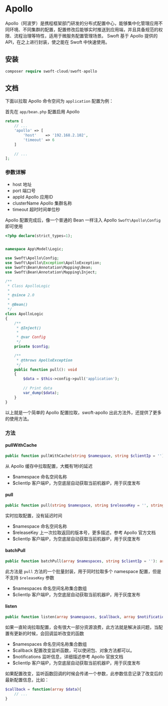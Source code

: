 # Apollo

Apollo（阿波罗）是携程框架部门研发的分布式配置中心，能够集中化管理应用不同环境、不同集群的配置，配置修改后能够实时推送到应用端，并且具备规范的权限、流程治理等特性，适用于微服务配置管理场景。
Swoft 基于 Apollo 提供的 API，在之上进行封装，使之能在 Swoft 中快速使用。

## 安装

```php
composer require swoft-cloud/swoft-apollo
```

## 文档

下面以拉取 Apollo 命令空间为 `application` 配置为例：

首先在 `app/bean.php` 配置启用 Apollo

```php
return [
    // ...
    'apollo' => [
        'host'    => '192.168.2.102',
        'timeout' => 6
    ]
    
    // ...
];
```

### 参数详解

- host 地址
- port 端口号
- appId Apollo 应用ID
- clusterName Apollo 集群名称
- timeout 超时时间单位秒


Apollo 配置完成后，像一个普通的 Bean 一样注入 Apollo `Swoft\Apollo\Config` 即可使用

```php
<?php declare(strict_types=1);


namespace App\Model\Logic;

use Swoft\Apollo\Config;
use Swoft\Apollo\Exception\ApolloException;
use Swoft\Bean\Annotation\Mapping\Bean;
use Swoft\Bean\Annotation\Mapping\Inject;

/**
 * Class ApolloLogic
 *
 * @since 2.0
 *
 * @Bean()
 */
class ApolloLogic
{
    /**
     * @Inject()
     *
     * @var Config
     */
    private $config;

    /**
     * @throws ApolloException
     */
    public function pull(): void
    {
        $data = $this->config->pull('application');
        
        // Print data
        var_dump($data);
    }
}
```

以上就是一个简单的 Apollo 配置拉取，swoft-apollo 出此方法外，还提供了更多的使用方法。

### 方法

#### pullWithCache

```php
public function pullWithCache(string $namespace, string $clientIp = ''): array
```

从 Apollo 缓存中拉取配置，大概有1秒的延迟


- $namespace 命名空间名称
- $clientIp 客户端IP，为空底层自动获取当前机器IP，用于灰度发布

#### pull

```php
public function pull(string $namespace, string $releaseKey = '', string $clientIp = ''): array
```

实时拉取配置，没有延迟时间

- $namespace 命名空间名称
- $releaseKey 上一次拉取返回的版本号，更多描述，参考 Apollo 官方文档
- $clientIp 客户端IP，为空底层自动获取当前机器IP，用于灰度发布

#### batchPull

```php
public function batchPull(array $namespaces, string $clientIp = ''): array
```
此方法是 `pull` 方法的一个批量封装，用于同时拉取多个 namespace 配置，但是不支持 `$releaseKey` 参数

- $namespaces 命名空间名称集合数组
- $clientIp 客户端IP，为空底层自动获取当前机器IP，用于灰度发布

#### listen

```php
public function listen(array $namespaces, $callback, array $notifications = [], string $clientIp = ''): void
```

如果一直轮询拉取配置，会有很大一部分资源浪费，此方法就是解决该问题，当配置有更新的时候，会回调监听改变的函数

- $namespaces 命名空间名称集合数组
- $callback 配置改变监听函数，可以使闭包、对象方法都可以。
- $notifications 监听信息，详细描述参考 Apollo 官放文档
- $clientIp 客户端IP，为空底层自动获取当前机器IP，用于灰度发布


如果配置改变，监听函数回调的时候会传递一个参数，此参数信息记录了改变后的最新配置信息，比如：

```php
$callback = function(array $data){
    // ...
}
```